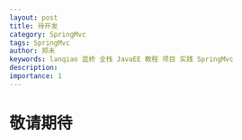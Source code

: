 ```yaml
---
layout: post
title: 待开发
category: SpringMvc
tags: SpringMvc
author: 郑未
keywords: lanqiao 蓝桥 全栈 JavaEE 教程 项目 实践 SpringMvc
description:  
importance: 1
---
```


# 敬请期待 #